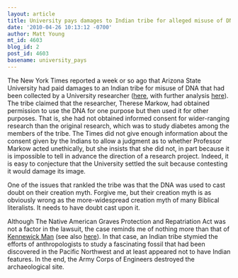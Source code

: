 ```yaml
---
layout: article
title: University pays damages to Indian tribe for alleged misuse of DNA
date: '2010-04-26 10:13:12 -0700'
author: Matt Young
mt_id: 4603
blog_id: 2
post_id: 4603
basename: university_pays
---
```

The New York Times reported a week or so ago that Arizona State University had paid damages to an Indian tribe for misuse of DNA that had been collected by a University researcher ([here](http://www.nytimes.com/2010/04/22/us/22dna.html), with further analysis [here](http://www.nytimes.com/2010/04/22/us/22dnaside.html)). The tribe claimed that the researcher, Therese Markow, had obtained permission to use the DNA for one purpose but then used it for other purposes.  That is, she had not obtained informed consent for wider-ranging research than the original research, which was to study diabetes among the members of the tribe. The Times did not give enough information about the consent given by the Indians to allow a judgment as to whether Professor Markow acted unethically, but she insists that she did not, in part because it is impossible to tell in advance the direction of a research project.  Indeed, it is easy to conjecture that the University settled the suit because contesting it would damage its image.

One of the issues that rankled the tribe was that the DNA was used to cast doubt on their creation myth. Forgive me, but their creation myth is as obviously wrong as the more-widespread creation myth of many Biblical literalists.  It needs to have doubt cast upon it.

Although The Native American Graves Protection and Repatriation Act was not a factor in the lawsuit, the case reminds me of nothing more than that of [Kennewick Man](http://www.washington.edu/burkemuseum/kman/) (see also [here](http://en.wikipedia.org/wiki/Kennewick_Man)). In that case, an Indian tribe  stymied the efforts of anthropologists to study a fascinating fossil that had been discovered in the Pacific Northwest and at least appeared not to have Indian features. In the end, the Army Corps of Engineers destroyed the archaeological site.
